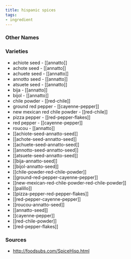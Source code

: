 ```yaml
---
title: hispanic spices
tags:
- ingredient
---
```



### Other Names


### Varieties

* achiote seed - [[annatto]]
* achote seed - [[annatto]]
* achuete seed - [[annatto]]
* annotto seed - [[annatto]]
* atsuete seed - [[annatto]]
* bija - [[annatto]]
* bijol - [[annatto]]
* chile powder - [[red-chile]]
* ground red pepper - [[cayenne-pepper]]
* new mexican red chile powder - [[red-chile]]
* pizza pepper - [[red-pepper-flakes]]
* red pepper - [[cayenne-pepper]]
* roucou - [[annatto]]
* [[achiote-seed-annatto-seed]]
* [[achote-seed-annatto-seed]]
* [[achuete-seed-annatto-seed]]
* [[annotto-seed-annatto-seed]]
* [[atsuete-seed-annatto-seed]]
* [[bija-annatto-seed]]
* [[bijol-annatto-seed]]
* [[chile-powder-red-chile-powder]]
* [[ground-red-pepper-cayenne-pepper]]
* [[new-mexican-red-chile-powder-red-chile-powder]]
* [[palillo]]
* [[pizza-pepper-red-pepper-flakes]]
* [[red-pepper-cayenne-pepper]]
* [[roucou-annatto-seed]]
* [[annatto-seed]]
* [[cayenne-pepper]]
* [[red-chile-powder]]
* [[red-pepper-flakes]]

### Sources
* http://foodsubs.com/SpiceHisp.html
